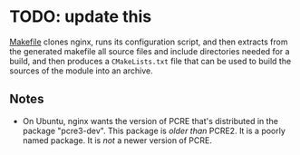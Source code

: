 # TODO: update this

[Makefile](Makefile) clones nginx, runs its configuration script, and then
extracts from the generated makefile all source files and include directories
needed for a build, and then produces a `CMakeLists.txt` file that can be
used to build the sources of the module into an archive.

Notes
-----
- On Ubuntu, nginx wants the version of PCRE that's distributed in the package
  "pcre3-dev".  This package is _older than_ PCRE2.  It is a poorly named
  package.  It is _not_ a newer version of PCRE.
